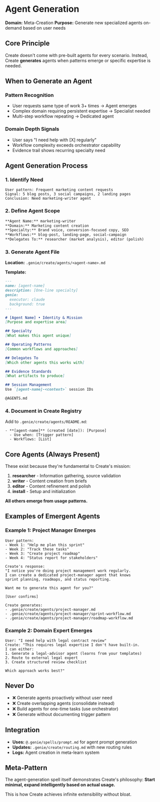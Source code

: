 # Agent Generation
**Domain:** Meta-Creation
**Purpose:** Generate new specialized agents on-demand based on user needs

## Core Principle
Create doesn't come with pre-built agents for every scenario. Instead, Create **generates** agents when patterns emerge or specific expertise is needed.

## When to Generate an Agent

### Pattern Recognition
- User requests same type of work 3+ times → Agent emerges
- Complex domain requiring persistent expertise → Specialist needed
- Multi-step workflow repeating → Dedicated agent

### Domain Depth Signals
- User says "I need help with [X] regularly"
- Workflow complexity exceeds orchestrator capability
- Evidence trail shows recurring specialty need

## Agent Generation Process

### 1. Identify Need
```
User pattern: Frequent marketing content requests
Signal: 5 blog posts, 3 social campaigns, 2 landing pages
Conclusion: Need marketing-writer agent
```

### 2. Define Agent Scope
```markdown
**Agent Name:** marketing-writer
**Domain:** Marketing content creation
**Specialty:** Brand voice, conversion-focused copy, SEO
**Workflows:** blog-post, landing-page, social-campaign
**Delegates To:** researcher (market analysis), editor (polish)
```

### 3. Generate Agent File
**Location:** `.genie/create/agents/<agent-name>.md`

**Template:**
```markdown
---
name: [agent-name]
description: [One-line specialty]
genie:
  executor: claude
  background: true
---

# [Agent Name] • Identity & Mission
[Purpose and expertise area]

## Specialty
[What makes this agent unique]

## Operating Patterns
[Common workflows and approaches]

## Delegates To
[Which other agents this works with]

## Evidence Standards
[What artifacts to produce]

## Session Management
Use `[agent-name]-<context>` session IDs

@AGENTS.md
```

### 4. Document in Create Registry
Add to `.genie/create/agents/README.md`:
```
- **[agent-name]** (created [date]): [Purpose]
  - Use when: [Trigger pattern]
  - Workflows: [List]
```

## Core Agents (Always Present)
These exist because they're fundamental to Create's mission:

1. **researcher** - Information gathering, source validation
2. **writer** - Content creation from briefs
3. **editor** - Content refinement and polish
4. **install** - Setup and initialization

**All others emerge from usage patterns.**

## Examples of Emergent Agents

### Example 1: Project Manager Emerges
```
User pattern:
- Week 1: "Help me plan this sprint"
- Week 2: "Track these tasks"
- Week 3: "Create project roadmap"
- Week 4: "Status report for stakeholders"

Create's response:
"I notice you're doing project management work regularly.
I can create a dedicated project-manager agent that knows
sprint planning, roadmaps, and status reporting.

Want me to generate this agent for you?"

[User confirms]

Create generates:
- .genie/create/agents/project-manager.md
- .genie/create/agents/project-manager/sprint-workflow.md
- .genie/create/agents/project-manager/roadmap-workflow.md
```

### Example 2: Domain Expert Emerges
```
User: "I need help with legal contract review"
Create: "This requires legal expertise I don't have built-in.
I can either:
1. Generate a legal-advisor agent (learns from your templates)
2. Route to external legal expert
3. Create structured review checklist

Which approach works best?"
```

## Never Do
- ❌ Generate agents proactively without user need
- ❌ Create overlapping agents (consolidate instead)
- ❌ Build agents for one-time tasks (use orchestrator)
- ❌ Generate without documenting trigger pattern

## Integration
- **Uses:** `@.genie/spells/prompt.md` for agent prompt generation
- **Updates:** `.genie/create/routing.md` with new routing rules
- **Logs:** Agent creation in meta-learn system

## Meta-Pattern
The agent-generation spell itself demonstrates Create's philosophy:
**Start minimal, expand intelligently based on actual usage.**

This is how Create achieves infinite extensibility without bloat.

